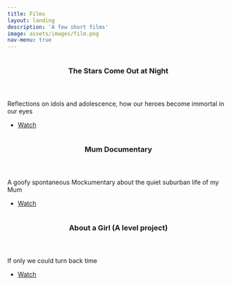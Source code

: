 ```yaml
---
title: Films
layout: landing
description: 'A few short films'
image: assets/images/film.png
nav-menu: true
---
```


<!-- Main -->
<div id="main">


<!-- Two -->
<section id="two" class="spotlights">
	<section>
		<a href="films/stars.html" class="image">
			<img src="http://i1.ytimg.com/vi/anizFf_niiA/default.jpg" alt="" data-position="center center" />
		</a>
		<div class="content">
			<div class="inner">
				<header class="major">
					<h3>The Stars Come Out at Night</h3>
				</header>
				<p>Reflections on idols and adolescence, how our heroes become immortal in our eyes</p>
				<ul class="actions">
					<li><a href="films/stars.html" class="button">Watch</a></li>
				</ul>
			</div>
		</div>
	</section>
	<section>
		<a href="films/mum.html" class="image">
			<img src="http://i1.ytimg.com/vi/sPlPthUV23c/default.jpg" alt="" data-position="top center" />
		</a>
		<div class="content">
			<div class="inner">
				<header class="major">
					<h3>Mum Documentary</h3>
				</header>
				<p>A goofy spontaneous Mockumentary about the quiet suburban life of my Mum</p>
				<ul class="actions">
					<li><a href="films/mum.html" class="button">Watch</a></li>
				</ul>
			</div>
		</div>
	</section>
	<section>
		<a href="films/girl.html" class="image">
			<img src="http://i1.ytimg.com/vi/vH3aGaYDwl0/default.jpg" alt="" data-position="25% 25%" />
		</a>
		<div class="content">
			<div class="inner">
				<header class="major">
					<h3>About a Girl (A level project)</h3>
				</header>
				<p>If only we could turn back time</p>
				<ul class="actions">
					<li><a href="films/girl.html" class="button">Watch</a></li>
				</ul>
			</div>
		</div>
	</section>
</section>


</div>
